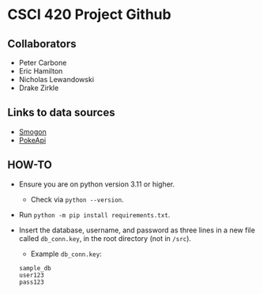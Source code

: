 # CSCI 420 Project Github

## Collaborators

- Peter Carbone
- Eric Hamilton
- Nicholas Lewandowski
- Drake Zirkle

## Links to data sources

- [Smogon](https://www.smogon.com/stats/)
- [PokeApi](https://pokeapi.co/)

## HOW-TO

- Ensure you are on python version 3.11 or higher.
  - Check via `python --version`.
- Run `python -m pip install requirements.txt`.
- Insert the database, username, and password as three lines in a new file called `db_conn.key`, in the root directory (not in `/src`).

  - Example `db_conn.key`:

  ```key
  sample_db
  user123
  pass123
  ```
